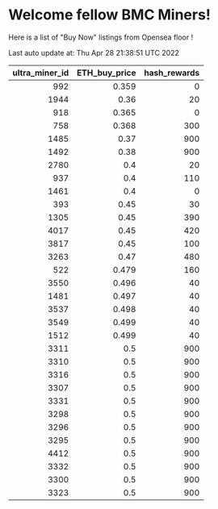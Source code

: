 # Welcome fellow BMC Miners!
Here is a list of "Buy Now" listings from Opensea floor !


Last auto update at: Thu Apr 28 21:38:51 UTC 2022


|   ultra_miner_id |   ETH_buy_price |   hash_rewards |
|-----------------:|----------------:|---------------:|
|              992 |           0.359 |              0 |
|             1944 |           0.36  |             20 |
|              918 |           0.365 |              0 |
|              758 |           0.368 |            300 |
|             1485 |           0.37  |            900 |
|             1492 |           0.38  |            900 |
|             2780 |           0.4   |             20 |
|              937 |           0.4   |            110 |
|             1461 |           0.4   |              0 |
|              393 |           0.45  |             30 |
|             1305 |           0.45  |            390 |
|             4017 |           0.45  |            420 |
|             3817 |           0.45  |            100 |
|             3263 |           0.47  |            480 |
|              522 |           0.479 |            160 |
|             3550 |           0.496 |             40 |
|             1481 |           0.497 |             40 |
|             3537 |           0.498 |             40 |
|             3549 |           0.499 |             40 |
|             1512 |           0.499 |             40 |
|             3311 |           0.5   |            900 |
|             3310 |           0.5   |            900 |
|             3316 |           0.5   |            900 |
|             3307 |           0.5   |            900 |
|             3331 |           0.5   |            900 |
|             3298 |           0.5   |            900 |
|             3296 |           0.5   |            900 |
|             3295 |           0.5   |            900 |
|             4412 |           0.5   |            900 |
|             3332 |           0.5   |            900 |
|             3300 |           0.5   |            900 |
|             3323 |           0.5   |            900 |